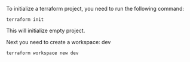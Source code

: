 To initialize a terraform project, you need to run the following command:

```
terraform init
```

This will initialize empty project.

Next you need to create a workspace: dev

```
terraform workspace new dev
```







